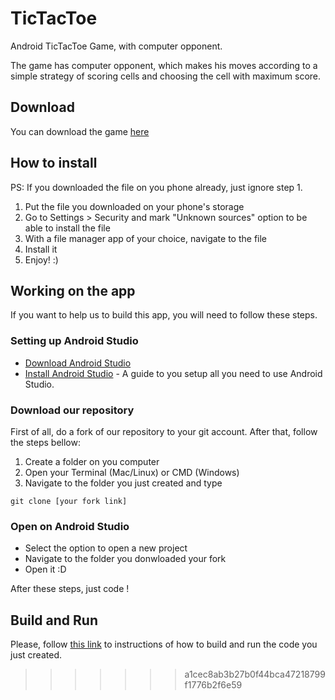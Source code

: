 # TicTacToe

Android TicTacToe Game, with computer opponent.

The game has computer opponent, which makes his moves according to a simple strategy of scoring cells and choosing the cell with maximum score.

## Download
You can download the game [here](https://docs.google.com/uc?export=download&id=0B9boJdznIbrMV1p5bS1yQVJTdm8)

## How to install
PS: If you downloaded the file on you phone already, just ignore step 1.

1. Put the file you downloaded on your phone's storage
2. Go to Settings > Security and mark "Unknown sources" option to be able to install the file
3. With a file manager app of your choice, navigate to the file
4. Install it
5. Enjoy! :)

## Working on the app

If you want to help us to build this app, you will need to follow these steps.

### Setting up Android Studio

* [Download Android Studio](https://developer.android.com/studio/index.html)
* [Install Android Studio](http://www.javaworld.com/article/3095406/android/android-studio-for-beginners-part-1-installation-and-setup.html) - A guide to you setup all you need to use Android Studio.

### Download our repository

First of all, do a fork of our repository to your git account. After that, follow the steps bellow:

1. Create a folder on you computer
2. Open your Terminal (Mac/Linux) or CMD (Windows)
3. Navigate to the folder you just created and type
```
git clone [your fork link]
```

### Open on Android Studio

* Select the option to open a new project
* Navigate to the folder you donwloaded your fork
* Open it :D

After these steps, just code !

## Build and Run

Please, follow [this link](https://developer.android.com/studio/run/index.html) to instructions of how to build and run the code you just created.
>>>>>>> a1cec8ab3b27b0f44bca47218799f1776b2f6e59
